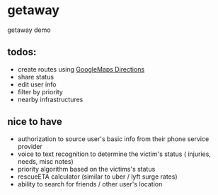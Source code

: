 # getaway
getaway demo

## todos:
- create routes using [GoogleMaps Directions](https://developers.google.com/maps/documentation/javascript/directions)
- share status
- edit user info
- filter by priority
- nearby infrastructures

## nice to have
- authorization to source user's basic info from their phone service provider
- voice to text recognition to determine the victim's status ( injuries, needs, misc notes)
- priority algorithm based on the victims's status
- rescueETA calculator (similar to uber / lyft surge rates)
- ability to search for friends / other user's location